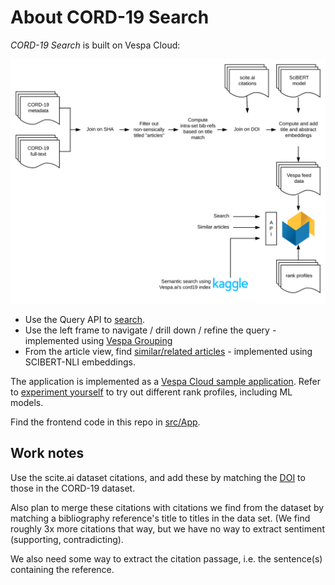 <!-- Copyright Verizon Media. Licensed under the terms of the Apache 2.0 license. See LICENSE in the project root. -->
# About CORD-19 Search
_CORD-19 Search_ is built on Vespa Cloud:

![overview](img/CORD-19-data-processing.svg)

* Use the Query API to [search](https://docs.vespa.ai/documentation/querying-vespa.html).
* Use the left frame to navigate / drill down / refine the query -
  implemented using [Vespa Grouping](https://docs.vespa.ai/documentation/grouping.html)
* From the article view, find [similar/related articles](https://github.com/vespa-engine/cord-19/blob/master/cord-19-queries.md#user-content-related-articles-using-scibert-nli-embeddings) -
  implemented using SCIBERT-NLI embeddings.

The application is implemented as a
[Vespa Cloud sample application](https://github.com/vespa-engine/sample-apps/tree/master/vespa-cloud/cord-19-search).
Refer to [experiment yourself](https://github.com/vespa-engine/sample-apps/blob/master/vespa-cloud/cord-19-search/experiment-yourself.md)
to try out different rank profiles, including ML models.

Find the frontend code in this repo in [src/App](/src/App).

## Work notes
Use the scite.ai dataset citations,
and add these by matching the [DOI](https://en.wikipedia.org/wiki/Digital_object_identifier)
to those in the CORD-19 dataset.

Also plan to merge these citations with citations we find from the dataset
by matching a bibliography reference's title to titles in the data set.
(We find roughly 3x more citations that way,
but we have no way to extract sentiment (supporting, contradicting).

We also need some way to extract the citation passage,
i.e. the sentence(s) containing the reference.
